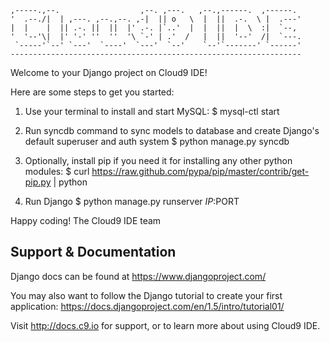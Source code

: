     ,-----.,--.                  ,--. ,---.   ,--.,------.  ,------.
    '  .--./|  | ,---. ,--.,--. ,-|  || o   \  |  ||  .-.  \ |  .---'
    |  |    |  || .-. ||  ||  |' .-. |`..'  |  |  ||  |  \  :|  `--, 
    '  '--'\|  |' '-' ''  ''  '\ `-' | .'  /   |  ||  '--'  /|  `---.
     `-----'`--' `---'  `----'  `---'  `--'    `--'`-------' `------'
    ----------------------------------------------------------------- 
    
Welcome to your Django project on Cloud9 IDE!

Here are some steps to get you started:

1) Use your terminal to install and start MySQL:
$ mysql-ctl start

2) Run syncdb command to sync models to database and create Django's default superuser and auth system
$ python manage.py syncdb

3) Optionally, install pip if you need it for installing any other python modules:
$ curl https://raw.github.com/pypa/pip/master/contrib/get-pip.py | python

4) Run Django
$ python manage.py runserver $IP:$PORT

Happy coding!
The Cloud9 IDE team

## Support & Documentation

Django docs can be found at https://www.djangoproject.com/

You may also want to follow the Django tutorial to create your first application:
https://docs.djangoproject.com/en/1.5/intro/tutorial01/

Visit http://docs.c9.io for support, or to learn more about using Cloud9 IDE.
